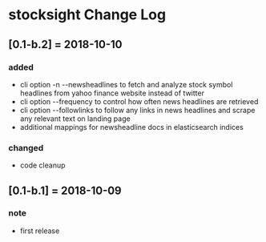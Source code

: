 # stocksight Change Log

## [0.1-b.2] = 2018-10-10
### added
- cli option -n --newsheadlines to fetch and analyze stock symbol headlines from yahoo finance website instead of twitter
- cli option --frequency to control how often news headlines are retrieved
- cli option --followlinks to follow any links in news headlines and scrape any relevant text on landing page
- additional mappings for newsheadline docs in elasticsearch indices
### changed
- code cleanup

## [0.1-b.1] = 2018-10-09
### note
- first release
